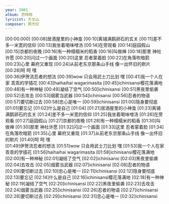 ```yaml
---
year: 2001
album: 范特西
lyricist: 方文山
composer: 周杰伦
---
```

[00:00.000]
[00:08]居酒屋里的小神龛
[00:10]离铺满鹅卵石的玄关
[00:11]差不多一米宽的信仰
[00:13]我坐着喝味噌汤
[00:14]在旁观看
[00:14]庭园假山
[00:15]京都的夜晚
[00:16]有一种榻榻米的稻香
[00:16]叫做禅
[00:18]那里 神社许愿
[00:20]闪过一个画面
[00:20]这里 忍者蒙着脸
[00:22]在角落吹暗箭
[00:23]心里 幕府又重现
[00:24]从前老东京那条山手线 像一出怀旧的默片
[00:28]呵 呵 嘿   
[00:36]伊贺流忍者的想法
[00:39]wow 只会用武士刀比划 嘿 
[00:41]我一个人在家 乖乖的学插花
[00:43]haihaihai wagarimasita
[00:45]ichinisansi樱花落满地
[00:48]有一种神秘
[00:49]凝结了空气
[00:50]ichinisansi
[00:51]黑夜里偷袭
[00:52]去攻击
[00:53]烟雾当武器
[00:54]ichinisansi
[00:56]忍者的物语
[00:57]要切断过去
[00:58]忠心是唯一
[00:59]ichinisansi
[01:00]隐身要彻底
[01:01]要忘记
[01:02]什么是自己
[01:04]
[01:21]居酒屋里的小神龛
[01:23]离铺满鹅卵石的玄关
[01:24]差不多一米宽的信仰
[01:25]我坐着喝味噌汤
[01:26]在旁观看
[01:27]庭园假山
[01:27]京都的夜晚
[01:28]有一种榻榻米的稻香
[01:30]叫做禅
[01:30]那里 神社许愿
[01:32]闪过一个画面
[01:33]这里 忍者蒙着脸
[01:34]在角落吹暗箭
[01:35]心里 幕府又重现
[01:37]从前老东京那条山手线 像一出怀旧的默片
[01:40]呵 呵 嘿   
[01:49]伊贺流忍者的想法
[01:51]wow 只会用武士刀比划 嘿 
[01:53]我一个人在家 乖乖的学插花
[01:56]haihaihai wagarimasita
[01:58]ichinisansi樱花落满地
[02:00]有一种神秘
[02:01]凝结了空气
[02:02]ichinisansi
[02:03]黑夜里偷袭
[02:04]去攻击
[02:05]烟雾当武器
[02:07]ichinisansi
[02:08]忍者的物语
[02:09]要切断过去
[02:10]忠心是唯一
[02:11]ichinisansi
[02:12]隐身要彻底
[02:13]要忘记
[02:14]什么是自己
[02:16]ichinisansi樱花落满地
[02:18]有一种神秘
[02:19]凝结了空气
[02:20]ichinisansi
[02:22]黑夜里偷袭
[02:23]去攻击
[02:24]烟雾当武器
[02:25]ichinisansi
[02:26]忍者的物语
[02:27]ichinisansi
[02:28]要切断过去
[02:29]ichinisansi
[02:31]忠心是唯一
[02:32]ichinisansi